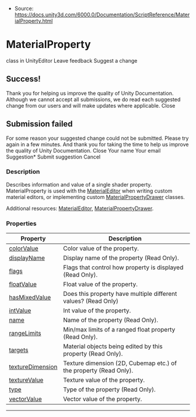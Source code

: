 * Source: https://docs.unity3d.com/6000.0/Documentation/ScriptReference/MaterialProperty.html

# MaterialProperty
class in UnityEditor
Leave feedback
Suggest a change
## Success!
Thank you for helping us improve the quality of Unity Documentation. Although we cannot accept all submissions, we do read each suggested change from our users and will make updates where applicable.
Close
## Submission failed
For some reason your suggested change could not be submitted. Please <a>try again</a> in a few minutes. And thank you for taking the time to help us improve the quality of Unity Documentation.
Close
Your name Your email Suggestion* Submit suggestion
Cancel
### Description
Describes information and value of a single shader property.
MaterialProperty is used with the [MaterialEditor](https://docs.unity3d.com/6000.0/Documentation/ScriptReference/MaterialEditor.html) when writing custom material editors, or implementing custom [MaterialPropertyDrawer](https://docs.unity3d.com/6000.0/Documentation/ScriptReference/MaterialPropertyDrawer.html) classes.  
  
Additional resources: [MaterialEditor](https://docs.unity3d.com/6000.0/Documentation/ScriptReference/MaterialEditor.html), [MaterialPropertyDrawer](https://docs.unity3d.com/6000.0/Documentation/ScriptReference/MaterialPropertyDrawer.html).
### Properties
Property | Description  
---|---  
[colorValue](https://docs.unity3d.com/6000.0/Documentation/ScriptReference/MaterialProperty-colorValue.html) | Color value of the property.  
[displayName](https://docs.unity3d.com/6000.0/Documentation/ScriptReference/MaterialProperty-displayName.html) | Display name of the property (Read Only).  
[flags](https://docs.unity3d.com/6000.0/Documentation/ScriptReference/MaterialProperty-flags.html) | Flags that control how property is displayed (Read Only).  
[floatValue](https://docs.unity3d.com/6000.0/Documentation/ScriptReference/MaterialProperty-floatValue.html) | Float value of the property.  
[hasMixedValue](https://docs.unity3d.com/6000.0/Documentation/ScriptReference/MaterialProperty-hasMixedValue.html) | Does this property have multiple different values? (Read Only)  
[intValue](https://docs.unity3d.com/6000.0/Documentation/ScriptReference/MaterialProperty-intValue.html) | Int value of the property.  
[name](https://docs.unity3d.com/6000.0/Documentation/ScriptReference/MaterialProperty-name.html) | Name of the property (Read Only).  
[rangeLimits](https://docs.unity3d.com/6000.0/Documentation/ScriptReference/MaterialProperty-rangeLimits.html) | Min/max limits of a ranged float property (Read Only).  
[targets](https://docs.unity3d.com/6000.0/Documentation/ScriptReference/MaterialProperty-targets.html) | Material objects being edited by this property (Read Only).  
[textureDimension](https://docs.unity3d.com/6000.0/Documentation/ScriptReference/MaterialProperty-textureDimension.html) | Texture dimension (2D, Cubemap etc.) of the property (Read Only).  
[textureValue](https://docs.unity3d.com/6000.0/Documentation/ScriptReference/MaterialProperty-textureValue.html) | Texture value of the property.  
[type](https://docs.unity3d.com/6000.0/Documentation/ScriptReference/MaterialProperty-type.html) | Type of the property (Read Only).  
[vectorValue](https://docs.unity3d.com/6000.0/Documentation/ScriptReference/MaterialProperty-vectorValue.html) | Vector value of the property.  
* * *
